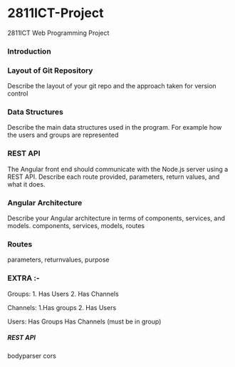 # 2811ICT-Project
2811ICT Web Programming Project

### Introduction
### Layout of Git Repository
Describe the layout of your git repo and the approach taken for version control
### Data Structures
Describe the main data structures used in the program. For example how the users and groups are represented
### REST API
The Angular front end should communicate with the Node.js server using a REST API. Describe each route provided, parameters, return values, and what it does.
### Angular Architecture
Describe your Angular architecture in terms of components, services, and models.
components, services, models, routes
### Routes
parameters, returnvalues, purpose

### EXTRA :-
Groups:
    1. Has Users
    2. Has Channels
    
Channels:
    1.Has groups
    2. Has Users
    
Users: 
    Has Groups
    Has Channels (must be in group)
    
##### REST API
bodyparser
cors

